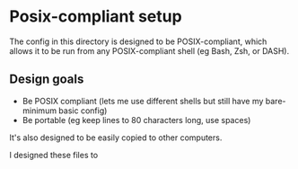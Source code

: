 # Posix-compliant setup

The config in this directory is designed to be POSIX-compliant, which allows it to be run from any POSIX-compliant shell (eg Bash, Zsh, or DASH). 

## Design goals
- Be POSIX compliant (lets me use different shells but still have my bare-minimum basic config)
- Be portable (eg keep lines to 80 characters long, use spaces)

It's also designed to be easily copied to other computers. 

I designed these files to 
